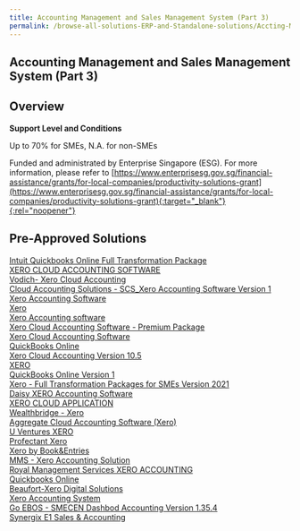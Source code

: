 ```yaml
---
title: Accounting Management and Sales Management System (Part 3)
permalink: /browse-all-solutions-ERP-and-Standalone-solutions/Accting-Mgmt-and-Sales-Mgmt-System--Part-3-
---
```


## Accounting Management and Sales Management System (Part 3)
## Overview

**Support Level and Conditions**

Up to 70% for SMEs, N.A. for non-SMEs

Funded and administrated by Enterprise Singapore (ESG). For more information, please refer to
[https://www.enterprisesg.gov.sg/financial-assistance/grants/for-local-companies/productivity-solutions-grant](https://www.enterprisesg.gov.sg/financial-assistance/grants/for-local-companies/productivity-solutions-grant){:target="_blank"}{:rel="noopener"}

## Pre-Approved Solutions

<a href='/productivity-solutions-grant/solutionrepo/solution59' target='_blank'>Intuit Quickbooks Online Full Transformation Package</a><br>
<a href='/productivity-solutions-grant/solutionrepo/solution926' target='_blank'>XERO CLOUD ACCOUNTING SOFTWARE</a><br>
<a href='/productivity-solutions-grant/solutionrepo/solution1979' target='_blank'>Vodich- Xero Cloud Accounting</a><br>
<a href='/productivity-solutions-grant/solutionrepo/solution2064' target='_blank'>Cloud Accounting Solutions - SCS_Xero Accounting Software Version 1</a><br>
<a href='/productivity-solutions-grant/solutionrepo/solution2091' target='_blank'>Xero Accounting Software</a><br>
<a href='/productivity-solutions-grant/solutionrepo/solution2097' target='_blank'>Xero</a><br>
<a href='/productivity-solutions-grant/solutionrepo/solution2191' target='_blank'>Xero Accounting software</a><br>
<a href='/productivity-solutions-grant/solutionrepo/solution2201' target='_blank'>Xero Cloud Accounting Software - Premium Package</a><br>
<a href='/productivity-solutions-grant/solutionrepo/solution2228' target='_blank'>Xero Cloud Accounting Software</a><br>
<a href='/productivity-solutions-grant/solutionrepo/solution2233' target='_blank'>QuickBooks Online</a><br>
<a href='/productivity-solutions-grant/solutionrepo/solution2242' target='_blank'>Xero Cloud Accounting Version 10.5</a><br>
<a href='/productivity-solutions-grant/solutionrepo/solution2309' target='_blank'>XERO</a><br>
<a href='/productivity-solutions-grant/solutionrepo/solution2386' target='_blank'>QuickBooks Online Version 1</a><br>
<a href='/productivity-solutions-grant/solutionrepo/solution2418' target='_blank'>Xero - Full Transformation Packages for SMEs Version 2021</a><br>
<a href='/productivity-solutions-grant/solutionrepo/solution2423' target='_blank'>Daisy XERO Accounting Software</a><br>
<a href='/productivity-solutions-grant/solutionrepo/solution2488' target='_blank'>XERO CLOUD APPLICATION</a><br>
<a href='/productivity-solutions-grant/solutionrepo/solution2527' target='_blank'>Wealthbridge - Xero</a><br>
<a href='/productivity-solutions-grant/solutionrepo/solution2533' target='_blank'>Aggregate Cloud Accounting Software (Xero)</a><br>
<a href='/productivity-solutions-grant/solutionrepo/solution2553' target='_blank'>U Ventures XERO</a><br>
<a href='/productivity-solutions-grant/solutionrepo/solution2573' target='_blank'>Profectant Xero</a><br>
<a href='/productivity-solutions-grant/solutionrepo/solution2586' target='_blank'>Xero by Book&Entries</a><br>
<a href='/productivity-solutions-grant/solutionrepo/solution2608' target='_blank'>MMS - Xero Accounting Solution</a><br>
<a href='/productivity-solutions-grant/solutionrepo/solution2646' target='_blank'>Royal Management Services XERO ACCOUNTING</a><br>
<a href='/productivity-solutions-grant/solutionrepo/solution2669' target='_blank'>Quickbooks Online</a><br>
<a href='/productivity-solutions-grant/solutionrepo/solution2773' target='_blank'>Beaufort-Xero Digital Solutions</a><br>
<a href='/productivity-solutions-grant/solutionrepo/solution2778' target='_blank'>Xero Accounting System</a><br>
<a href='/productivity-solutions-grant/solutionrepo/solution2842' target='_blank'>Go EBOS - SMECEN Dashbod Accounting Version 1.35.4</a><br>
<a href='/productivity-solutions-grant/solutionrepo/solution2857' target='_blank'>Synergix E1 Sales & Accounting</a><br>
